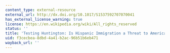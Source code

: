 ```yaml
---
content_type: external-resource
external_url: http://dx.doi.org/10.1017/S1537592707070041
has_external_license_warning: true
license: https://en.wikipedia.org/wiki/All_rights_reserved
status: ''
title: 'Testing Huntington: Is Hispanic Immigration a Threat to American Identity?'
uid: f3cecbea-8dbd-4a41-b2ac-96b51b6eb471
wayback_url: ''
---
```

